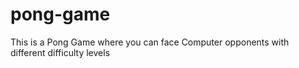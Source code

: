 # pong-game
This is a Pong Game where you can face Computer opponents with different difficulty levels
